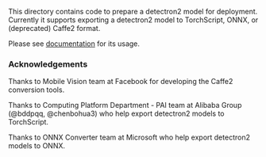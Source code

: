 
This directory contains code to prepare a detectron2 model for deployment.
Currently it supports exporting a detectron2 model to TorchScript, ONNX, or (deprecated) Caffe2 format.

Please see [documentation](https://detectron2.readthedocs.io/tutorials/deployment.html) for its usage.


### Acknowledgements

Thanks to Mobile Vision team at Facebook for developing the Caffe2 conversion tools.

Thanks to Computing Platform Department - PAI team at Alibaba Group (@bddpqq, @chenbohua3) who
help export detectron2 models to TorchScript.

Thanks to ONNX Converter team at Microsoft who help export detectron2 models to ONNX.
